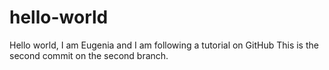 # hello-world

Hello world, I am Eugenia and I am following a tutorial on GitHub
This is the second commit on the second branch.
